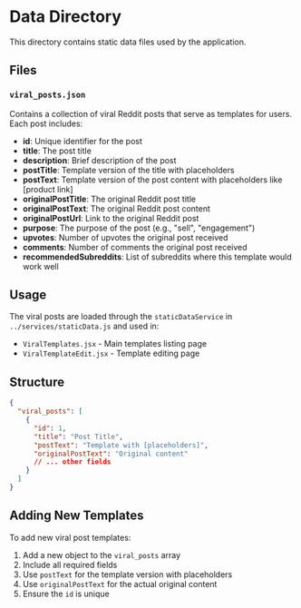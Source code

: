 # Data Directory

This directory contains static data files used by the application.

## Files

### `viral_posts.json`

Contains a collection of viral Reddit posts that serve as templates for users. Each post includes:

- **id**: Unique identifier for the post
- **title**: The post title
- **description**: Brief description of the post
- **postTitle**: Template version of the title with placeholders
- **postText**: Template version of the post content with placeholders like [product link]
- **originalPostTitle**: The original Reddit post title
- **originalPostText**: The original Reddit post content
- **originalPostUrl**: Link to the original Reddit post
- **purpose**: The purpose of the post (e.g., "sell", "engagement")
- **upvotes**: Number of upvotes the original post received
- **comments**: Number of comments the original post received
- **recommendedSubreddits**: List of subreddits where this template would work well

## Usage

The viral posts are loaded through the `staticDataService` in `../services/staticData.js` and used in:

- `ViralTemplates.jsx` - Main templates listing page
- `ViralTemplateEdit.jsx` - Template editing page

## Structure

```json
{
  "viral_posts": [
    {
      "id": 1,
      "title": "Post Title",
      "postText": "Template with [placeholders]",
      "originalPostText": "Original content"
      // ... other fields
    }
  ]
}
```

## Adding New Templates

To add new viral post templates:

1. Add a new object to the `viral_posts` array
2. Include all required fields
3. Use `postText` for the template version with placeholders
4. Use `originalPostText` for the actual original content
5. Ensure the `id` is unique
